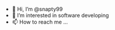 - 👋 Hi, I’m @snapty99
- 👀 I’m interested in software developing
- 📫 How to reach me ...

<!---
snapty99/snapty99 is a ✨ special ✨ repository because its `README.md` (this file) appears on your GitHub profile.
You can click the Preview link to take a look at your changes.
--->
